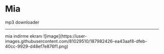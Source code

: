 # Mia
mp3 downloader
<hr>
mia indirme ekranı
![image](https://user-images.githubusercontent.com/81029510/187982426-ea43aaf8-dfeb-40cc-9929-d48ef7e876f1.png)

